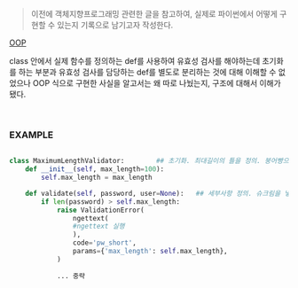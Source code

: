 > 이전에 객체지향프로그래밍 관련한 글을 참고하여, 실제로 파이썬에서 어떻게 구현할 수 있는지 기록으로 남기고자 작성한다.

[OOP](https://velog.io/@finelinefe/CS-OOP-Abstraction)

class 안에서 실제 함수를 정의하는 def를 사용하여 유효성 검사를 해야하는데
초기화를 하는 부분과 유효성 검사를 담당하는 def를 별도로 분리하는 것에 대해 이해할 수 없었으나
OOP 식으로 구현한 사실을 알고서는 왜 따로 나눴는지, 구조에 대해서 이해가 됐다.

<br />

### EXAMPLE
```python

class MaximumLengthValidator:        ## 초기화. 최대길이의 틀을 정의. 붕어빵으로 치면 붕어빵 틀
    def __init__(self, max_length=100):
        self.max_length = max_length 

    def validate(self, password, user=None):   ## 세부사항 정의. 슈크림을 넣을건지, 팥을 넣을건지      붕어빵이라는 객체의 내용물
        if len(password) > self.max_length:
            raise ValidationError(
                ngettext(
                #ngettext 실행
                ),
                code='pw_short',
                params={'max_length': self.max_length},
            )
            
            ... 중략

```

<br />
